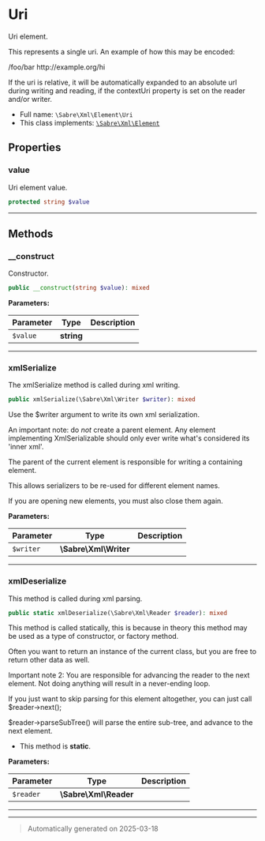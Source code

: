 
# Uri

Uri element.

This represents a single uri. An example of how this may be encoded:

   <link>/foo/bar</link>
   <d:href xmlns:d="DAV:">http://example.org/hi</d:href>

If the uri is relative, it will be automatically expanded to an absolute
url during writing and reading, if the contextUri property is set on the
reader and/or writer.

* Full name: `\Sabre\Xml\Element\Uri`
* This class implements:
[`\Sabre\Xml\Element`](../Element.md)



## Properties


### value

Uri element value.

```php
protected string $value
```






***

## Methods


### __construct

Constructor.

```php
public __construct(string $value): mixed
```








**Parameters:**

| Parameter | Type | Description |
|-----------|------|-------------|
| `$value` | **string** |  |





***

### xmlSerialize

The xmlSerialize method is called during xml writing.

```php
public xmlSerialize(\Sabre\Xml\Writer $writer): mixed
```

Use the $writer argument to write its own xml serialization.

An important note: do _not_ create a parent element. Any element
implementing XmlSerializable should only ever write what's considered
its 'inner xml'.

The parent of the current element is responsible for writing a
containing element.

This allows serializers to be re-used for different element names.

If you are opening new elements, you must also close them again.






**Parameters:**

| Parameter | Type | Description |
|-----------|------|-------------|
| `$writer` | **\Sabre\Xml\Writer** |  |





***

### xmlDeserialize

This method is called during xml parsing.

```php
public static xmlDeserialize(\Sabre\Xml\Reader $reader): mixed
```

This method is called statically, this is because in theory this method
may be used as a type of constructor, or factory method.

Often you want to return an instance of the current class, but you are
free to return other data as well.

Important note 2: You are responsible for advancing the reader to the
next element. Not doing anything will result in a never-ending loop.

If you just want to skip parsing for this element altogether, you can
just call $reader->next();

$reader->parseSubTree() will parse the entire sub-tree, and advance to
the next element.

* This method is **static**.




**Parameters:**

| Parameter | Type | Description |
|-----------|------|-------------|
| `$reader` | **\Sabre\Xml\Reader** |  |





***


***
> Automatically generated on 2025-03-18
